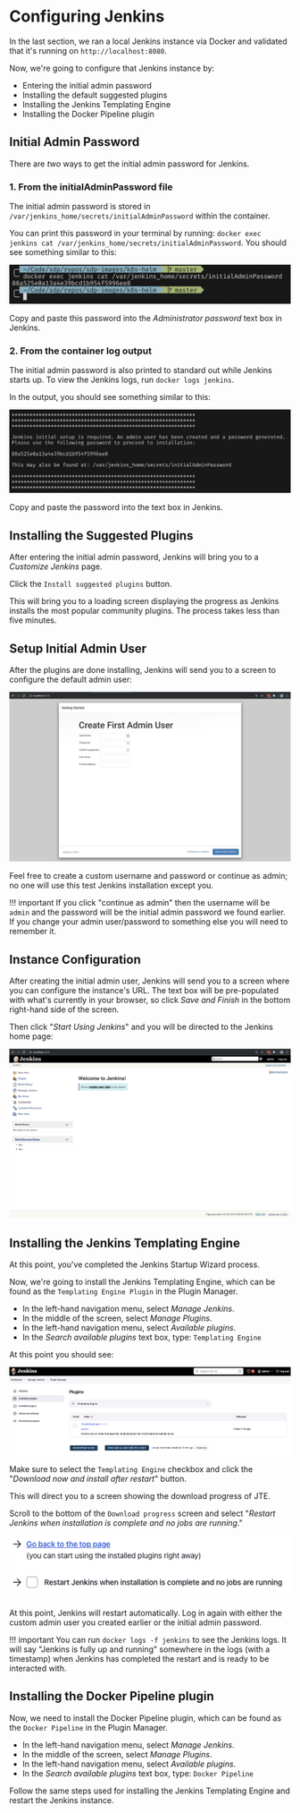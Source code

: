 # Configuring Jenkins

In the last section, we ran a local Jenkins instance via Docker and validated that it's running on `http://localhost:8080`.

Now, we're going to configure that Jenkins instance by:

* Entering the initial admin password
* Installing the default suggested plugins
* Installing the Jenkins Templating Engine
* Installing the Docker Pipeline plugin

## Initial Admin Password

There are _two_ ways to get the initial admin password for Jenkins.

### 1. From the initialAdminPassword file

The initial admin password is stored in `/var/jenkins_home/secrets/initialAdminPassword` within the container.

You can print this password in your terminal by running: `docker exec jenkins cat /var/jenkins_home/secrets/initialAdminPassword`. You should see something similar to this:

![init password](./images/cat-init-password.png)

Copy and paste this password into the _Administrator password_ text box in Jenkins.

### 2. From the container log output

The initial admin password is also printed to standard out while Jenkins starts up. To view the Jenkins logs, run `docker logs jenkins`.

In the output, you should see something similar to this:

![logs init password](./images/logs_init_password.png)

Copy and paste the password into the text box in Jenkins.

## Installing the Suggested Plugins

After entering the initial admin password, Jenkins will bring you to a _Customize Jenkins_ page.

Click the `Install suggested plugins` button.

This will bring you to a loading screen displaying the progress as Jenkins installs the most popular community plugins. The process takes less than five minutes.

## Setup Initial Admin User

After the plugins are done installing, Jenkins will send you to a screen to configure the default admin user:

![initial user](./images/initial_admin_user.png)

Feel free to create a custom username and password or continue as admin; no one will use this test Jenkins installation except you.

!!! important
    If you click "continue as admin" then the username will be `admin` and the password will be the initial admin password we found earlier. If you change your admin user/password to something else you will need to remember it.

## Instance Configuration

After creating the initial admin user, Jenkins will send you to a screen where you can configure the instance's URL. The text box will be pre-populated with what's currently in your browser, so click _Save and Finish_ in the bottom right-hand side of the screen.

Then click "_Start Using Jenkins_" and you will be directed to the Jenkins home page:

![Jenkins home page](./images/jenkins-home-page.png)

## Installing the Jenkins Templating Engine

At this point, you've completed the Jenkins Startup Wizard process.

Now, we're going to install the Jenkins Templating Engine, which can be found as the `Templating Engine Plugin` in the Plugin Manager.

* In the left-hand navigation menu, select _Manage Jenkins_.
* In the middle of the screen, select _Manage Plugins_.
* In the left-hand navigation menu, select _Available plugins_.
* In the _Search available plugins_ text box, type: `Templating Engine`

At this point you should see:

![Jenkins plugin manager](./images/jte-update-center.png)

Make sure to select the `Templating Engine` checkbox and click the "_Download now and install after restart_" button.

This will direct you to a screen showing the download progress of JTE.

Scroll to the bottom of the `Download progress` screen and select "_Restart Jenkins when installation is complete and no jobs are running_."

![Jenkins restart prompt](./images/restart-post-install-jte.png)

At this point, Jenkins will restart automatically. Log in again with either the custom admin user you created earlier or the initial admin password.

!!! important
    You can run `docker logs -f jenkins` to see the Jenkins logs. It will say "Jenkins is fully up and running" somewhere in the logs (with a timestamp) when Jenkins has completed the restart and is ready to be interacted with.

## Installing the Docker Pipeline plugin

Now, we need to install the Docker Pipeline plugin, which can be found as the `Docker Pipeline` in the Plugin Manager.

* In the left-hand navigation menu, select _Manage Jenkins_.
* In the middle of the screen, select _Manage Plugins_.
* In the left-hand navigation menu, select _Available plugins_.
* In the _Search available plugins_ text box, type: `Docker Pipeline`

Follow the same steps used for installing the Jenkins Templating Engine and restart the Jenkins instance.
